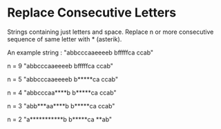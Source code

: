 # Replace Consecutive Letters

Strings containing just letters and space.
Replace n or more consecutive sequence of same letter with \* (asterik).

An example string : 
"abbcccaaeeeeb bfffffca ccab"

n = 9 "abbcccaaeeeeb bfffffca ccab" 

n = 5 "abbcccaaeeeeb b\*\*\*\*\*ca ccab" 

n = 4 "abbcccaa\*\*\*\*b b\*\*\*\*\*ca ccab" 

n = 3 "abb\*\*\*aa\*\*\*\*b b\*\*\*\*\*ca ccab" 

n = 2 "a\*\*\*\*\*\*\*\*\*\*\*b b\*\*\*\*\*ca \*\*ab"
